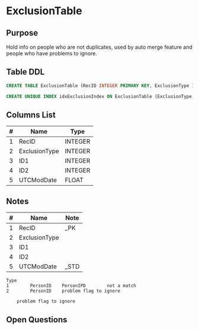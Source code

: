 # ExclusionTable

## Purpose

Hold info on people who are not duplicates, used by auto merge feature and people who have problems to ignore.

## Table DDL

``` SQL
CREATE TABLE ExclusionTable (RecID INTEGER PRIMARY KEY, ExclusionType INTEGER, ID1 INTEGER, ID2 INTEGER, UTCModDate FLOAT );

CREATE UNIQUE INDEX idxExclusionIndex ON ExclusionTable (ExclusionType, ID1, ID2);
```

## Columns List

| #   | Name          | Type    |
| --- | ------------- | ------- |
| 1   | RecID         | INTEGER |
| 2   | ExclusionType | INTEGER |
| 3   | ID1           | INTEGER |
| 4   | ID2           | INTEGER |
| 5   | UTCModDate    | FLOAT   |

## Notes

| #   | Name          | Note |
| --- | ------------- | ---- |
| 1   | RecID         | _PK  |
| 2   | ExclusionType |      |
| 3   | ID1           |      |
| 4   | ID2           |      |
| 5   | UTCModDate    | _STD |


```
Type
1        PersonID    PersonIPD        not a match
2        PersonID    problem flag to ignore

    problem flag to ignore
```

## Open Questions

